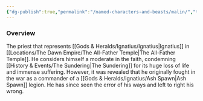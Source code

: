 ```yaml
---
{"dg-publish":true,"permalink":"/named-characters-and-beasts/malin/","tags":["NPC"]}
---
```



### Overview
The priest that represents [[Gods & Heralds/Ignatius/Ignatius\|Ignatius]] in [[Locations/The Dawn Empire/The All-Father Temple\|The All-Father Temple]]. He considers himself a moderate in the faith, condemning [[History & Events/The Sundering\|The Sundering]] for its huge loss of life and immense suffering. However, it was revealed that he originally fought in the war as a commander of a [[Gods & Heralds/Ignatius/Ash Spawn\|Ash Spawn]] legion. He has since seen the error of his ways and left to right his wrong. 